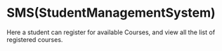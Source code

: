 # SMS(StudentManagementSystem)
Here a student can register for available Courses, and view all the list of registered courses.
